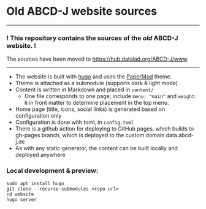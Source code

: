 # Old ABCD-J website sources

------------------------------------------------------------------------------

### ! This repository contains the sources of the _old_ ABCD-J website. !
The sources have been moved to https://hub.datalad.org/ABCD-J/www.

------------------------------------------------------------------------------

- The website is built with [hugo](https://gohugo.io/) and uses the [PaperMod](https://themes.gohugo.io/themes/hugo-papermod/) theme.
- Theme is attached as a submodule (supports dark & light mode)
- Content is written in Markdown and placed in `content/`
  - One file corresponds to one page;
    include `menu: "main"` and `weight: N` in front matter to determine placement in the top menu.
- Home page (title, icons, social links) is generated based on configuration only
- Configuration is done with toml, in `config.toml`
- There is a github action for deploying to GitHub pages, which builds to gh-pages branch, which is deployed to the custom domain data.abcd-j.de
- As with any static generator, the content can be built locally and deployed anywhere

### Local development & preview:

```
sudo apt install hugo
git clone --recurse-submodules <repo url>
cd website
hugo server
```
